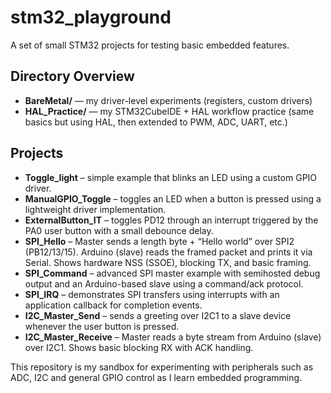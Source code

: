 # stm32_playground

A set of small STM32 projects for testing basic embedded features.

## Directory Overview

- **BareMetal/** — my driver-level experiments (registers, custom drivers)
- **HAL_Practice/** — my STM32CubeIDE + HAL workflow practice (same basics but using HAL, then extended to PWM, ADC, UART, etc.)

## Projects

- **Toggle_light** – simple example that blinks an LED using a custom GPIO driver.
- **ManualGPIO_Toggle** – toggles an LED when a button is pressed using a lightweight driver implementation.
- **ExternalButton_IT** – toggles PD12 through an interrupt triggered by the PA0 user button with a small debounce delay.
- **SPI_Hello** – Master sends a length byte + “Hello world” over SPI2 (PB12/13/15). Arduino (slave) reads the framed packet and prints it via Serial. Shows hardware NSS (SSOE), blocking TX, and basic framing.
- **SPI_Command** – advanced SPI master example with semihosted debug output and an Arduino-based slave using a command/ack protocol.
- **SPI_IRQ** – demonstrates SPI transfers using interrupts with an application callback for completion events.
- **I2C_Master_Send** – sends a greeting over I2C1 to a slave device whenever the user button is pressed.
- **I2C_Master_Receive** – Master reads a byte stream from Arduino (slave) over I2C1. Shows basic blocking RX with ACK handling.


This repository is my sandbox for experimenting with peripherals such as ADC, I2C and general GPIO control as I learn embedded programming.
